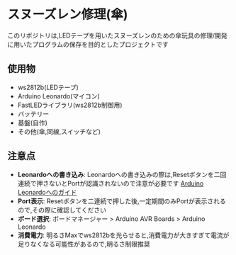 # スヌーズレン修理(傘)

このリポジトリは,LEDテープを用いたスヌーズレンのための傘玩具の修理/開発に用いたプログラムの保存を目的としたプロジェクトです

## 使用物
- ws2812b(LEDテープ)
- Arduino Leonardo(マイコン)
- FastLEDライブラリ(ws2812b制御用)
- バッテリー
- 基盤(自作)
- その他(傘,同線,スイッチなど)


## 注意点
- **Leonardoへの書き込み**: Leonardoへの書き込みの際は,Resetボタンを二回連続で押さないとPortが認識されないので注意が必要です
    [Arduino Leonardoへのガイド](https://trac.switch-science.com/wiki/Guide/ArduinoLeonardo)
- **Port表示**: Resetボタンを二連続で押した後,一定期間のみPortが表示されるので,その際に確認してください
- **ボード選択**: ボードマネージャー > Arduino AVR Boards > Arduino Leonardo
- **消費電力**: 明るさMaxでws2812bを光らせると,消費電力が大きすぎて電流が足りなくなる可能性があるので,明るさ制限推奨
